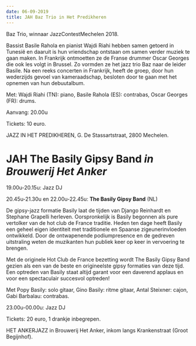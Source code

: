 ```yaml
---
date: 06-09-2019
title: JAH Baz Trio in Het Predikheren
---
```

Baz Trio, winnaar JazzContestMechelen 2018. 

Bassist Basile Rahola en pianist Wajdi Riahi hebben samen getoerd in Tunesië en 
daaruit is hun vriendschap ontstaan om samen verder muziek te gaan maken. In Frankrijk 
ontmoetten ze de Franse drummer Oscar Georges die ook les volgt in Brussel. Zo vormden 
ze het jazz trio Baz naar de leider Basile. Na een reeks concerten in Frankrijk, heeft 
de groep, door hun wederzijds gevoel van kameraadschap, besloten door te gaan met het opnemen van hun debuutalbum.

Met: Wajdi Riahi (TN): piano, Basile Rahola (ES): contrabas, Oscar Georges (FR): drums.

Aanvang: 20.00u 

Tickets: 10 euro.

JAZZ IN HET PREDIKHEREN, G. De Stassartstraat, 2800 Mechelen.

JAH The Basily Gipsy Band
*in Brouwerij Het Anker*
===================================================

19.00u-20.15u: Jazz DJ 

20.45u-21.30u en 22.00u-22.45u: **The Basily Gipsy Band** (NL) 

De gipsy-jazz formatie Basily laat de tijden van Django Reinhardt en Stephane Grapelli 
herleven. Oorspronkelijk is Basily begonnen als pure vertolker van de hot club de 
France traditie. Heden ten dage heeft Basily een geheel eigen identiteit met traditionele 
en Spaanse zigeunerinvloeden ontwikkeld. Door de ontwapenende podiumpresence en de gedreven 
uitstraling weten de muzikanten hun publiek keer op keer in vervoering te brengen. 

Met de originele Hot Club de France bezetting wordt The Basily Gipsy Band gezien als een van 
de beste en origineelste gipsy formaties van deze tijd. Een optreden van Basily staat altijd 
garant voor een daverend applaus en voor een spectaculair succesvol optreden! 

Met Popy Basily: solo gitaar, Gino Basily: ritme gitaar, Antal Steixner: cajon, Gabi Barbalau: contrabas. 

23.00u-00.00u: Jazz DJ 

Tickets: 20 euro, 1 drankje inbegrepen.

HET ANKERJAZZ in Brouwerij Het Anker, inkom langs Krankenstraat (Groot Begijnhof).